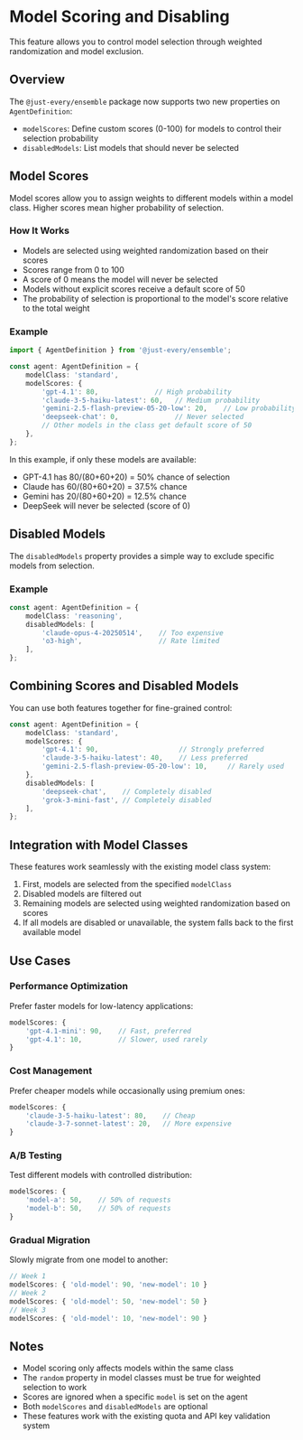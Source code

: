 # Model Scoring and Disabling

This feature allows you to control model selection through weighted randomization and model exclusion.

## Overview

The `@just-every/ensemble` package now supports two new properties on `AgentDefinition`:

- `modelScores`: Define custom scores (0-100) for models to control their selection probability
- `disabledModels`: List models that should never be selected

## Model Scores

Model scores allow you to assign weights to different models within a model class. Higher scores mean higher probability of selection.

### How It Works

- Models are selected using weighted randomization based on their scores
- Scores range from 0 to 100
- A score of 0 means the model will never be selected
- Models without explicit scores receive a default score of 50
- The probability of selection is proportional to the model's score relative to the total weight

### Example

```typescript
import { AgentDefinition } from '@just-every/ensemble';

const agent: AgentDefinition = {
    modelClass: 'standard',
    modelScores: {
        'gpt-4.1': 80,              // High probability
        'claude-3-5-haiku-latest': 60,   // Medium probability
        'gemini-2.5-flash-preview-05-20-low': 20,    // Low probability
        'deepseek-chat': 0,              // Never selected
        // Other models in the class get default score of 50
    },
};
```

In this example, if only these models are available:
- GPT-4.1 has 80/(80+60+20) = 50% chance of selection
- Claude has 60/(80+60+20) = 37.5% chance
- Gemini has 20/(80+60+20) = 12.5% chance
- DeepSeek will never be selected (score of 0)

## Disabled Models

The `disabledModels` property provides a simple way to exclude specific models from selection.

### Example

```typescript
const agent: AgentDefinition = {
    modelClass: 'reasoning',
    disabledModels: [
        'claude-opus-4-20250514',    // Too expensive
        'o3-high',                   // Rate limited
    ],
};
```

## Combining Scores and Disabled Models

You can use both features together for fine-grained control:

```typescript
const agent: AgentDefinition = {
    modelClass: 'standard',
    modelScores: {
        'gpt-4.1': 90,                    // Strongly preferred
        'claude-3-5-haiku-latest': 40,    // Less preferred
        'gemini-2.5-flash-preview-05-20-low': 10,     // Rarely used
    },
    disabledModels: [
        'deepseek-chat',    // Completely disabled
        'grok-3-mini-fast', // Completely disabled
    ],
};
```

## Integration with Model Classes

These features work seamlessly with the existing model class system:

1. First, models are selected from the specified `modelClass`
2. Disabled models are filtered out
3. Remaining models are selected using weighted randomization based on scores
4. If all models are disabled or unavailable, the system falls back to the first available model

## Use Cases

### Performance Optimization
Prefer faster models for low-latency applications:
```typescript
modelScores: {
    'gpt-4.1-mini': 90,    // Fast, preferred
    'gpt-4.1': 10,         // Slower, used rarely
}
```

### Cost Management
Prefer cheaper models while occasionally using premium ones:
```typescript
modelScores: {
    'claude-3-5-haiku-latest': 80,    // Cheap
    'claude-3-7-sonnet-latest': 20,   // More expensive
}
```

### A/B Testing
Test different models with controlled distribution:
```typescript
modelScores: {
    'model-a': 50,    // 50% of requests
    'model-b': 50,    // 50% of requests
}
```

### Gradual Migration
Slowly migrate from one model to another:
```typescript
// Week 1
modelScores: { 'old-model': 90, 'new-model': 10 }
// Week 2
modelScores: { 'old-model': 50, 'new-model': 50 }
// Week 3
modelScores: { 'old-model': 10, 'new-model': 90 }
```

## Notes

- Model scoring only affects models within the same class
- The `random` property in model classes must be true for weighted selection to work
- Scores are ignored when a specific `model` is set on the agent
- Both `modelScores` and `disabledModels` are optional
- These features work with the existing quota and API key validation system